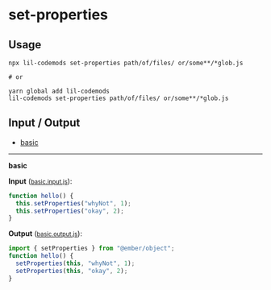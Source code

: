 # set-properties


## Usage

```
npx lil-codemods set-properties path/of/files/ or/some**/*glob.js

# or

yarn global add lil-codemods
lil-codemods set-properties path/of/files/ or/some**/*glob.js
```

## Input / Output

<!--FIXTURES_TOC_START-->
* [basic](#basic)
<!--FIXTURES_TOC_END-->

<!--FIXTURES_CONTENT_START-->
---
<a id="basic">**basic**</a>

**Input** (<small>[basic.input.js](transforms/set-properties/__testfixtures__/basic.input.js)</small>):
```js
function hello() {
  this.setProperties("whyNot", 1);
  this.setProperties("okay", 2);
}

```

**Output** (<small>[basic.output.js](transforms/set-properties/__testfixtures__/basic.output.js)</small>):
```js
import { setProperties } from "@ember/object";
function hello() {
  setProperties(this, "whyNot", 1);
  setProperties(this, "okay", 2);
}

```
<!--FIXTURES_CONTENT_END-->